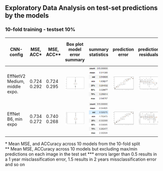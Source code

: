 ## Exploratory Data Analysis on test-set predictions by the models

### 10-fold training - testset 10% 
| CNN-config | MSE, ACC*  | MSE, ACC** | Box plot model error summary | summary statistics |  prediction error | prediction residuals | residuals misclassificaiton | residual class s.t. rounding error *** |
| - | - | - | - | - | - | - | - | - | 
| EffNetV2 Medium, middle expo.| 0.724<br/> 0.292 | 0.724<br/> 0.295 | <img src="manuscript/eda/EFFNetV2_m_middle_mse/model.png" width="200%" height="200%" > | <img src="manuscript/eda/EFFNetV2_m_middle_mse/summary.png" width="200%" height="200%" > | <img src="manuscript/eda/EFFNetV2_m_middle_mse/boxplot_pr_age.png" width="200%" height="200%" >  | <img src="manuscript/eda/EFFNetV2_m_middle_mse/boxplot_residual.png" width="200%" height="200%" > | <img src="manuscript/eda/EFFNetV2_m_middle_mse/misclassification.png" width="200%" height="200%" >| [0.5, 1.5):135 <br/> [1.5, \inf):7 <br> sum:142 |
| EffNet B6, min expo| 0.734<br/> 0.272 | 0.740<br/> 0.268 | <img src="manuscript/eda/tf_EFFNetB6_groupkfold_stdScalar_10_test_min/model.png" width="250%" height="250%" > | <img src="manuscript/eda/tf_EFFNetB6_groupkfold_stdScalar_10_test_min/summary.png" width="250%" height="250%" > | <img src="manuscript/eda/tf_EFFNetB6_groupkfold_stdScalar_10_test_min/boxplot_pr_age.png" width="200%" height="200%" >| <img src="manuscript/eda/tf_EFFNetB6_groupkfold_stdScalar_10_test_min/boxplot_residual.png" width="200%" height="200%" > | <img src="manuscript/eda/tf_EFFNetB6_groupkfold_stdScalar_10_test_min/misclassification.png" width="150%" height="150%" > | [0.5, 1.5):135 <br/> [1.5, \inf):7 <br> sum:137 |
 
\* Mean MSE, and ACCuracy across 10 models from the 10-fold split <br/>
\** Mean MSE, ACCuracy across 10 models but excluding max/min predictions on each image in the test set
\*** errors larger than 0.5 results in a 1 year misclassification error, 1.5 results in 2 years missclassification error and so on
